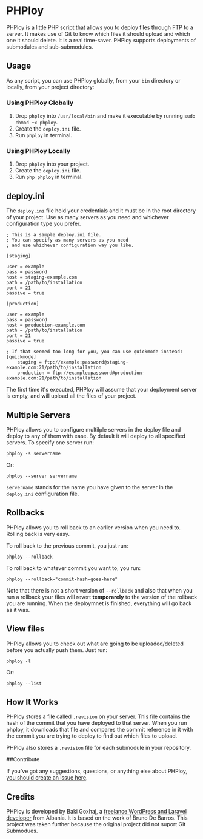 # PHPloy

PHPloy is a little PHP script that allows you to deploy files through FTP to a server. It makes use of Git to know which files it should upload and which one it should delete. It is a real time-saver. PHPloy supports deployments of submodules and sub-submodules.

## Usage 
As any script, you can use PHPloy globally, from your `bin` directory or locally, from your project directory:

### Using PHPloy Globally

1. Drop `phploy` into `/usr/local/bin` and make it executable by running `sudo chmod +x phploy`.
2. Create the `deploy.ini` file.
3. Run `phploy` in terminal.

### Using PHPloy Locally

1. Drop `phploy` into your project.
2. Create the `deploy.ini` file.
3. Run `php phploy` in terminal.

## deploy.ini

The `deploy.ini` file hold your credentials and it must be in the root directory of your project. Use as many servers as you need and whichever configuration type you prefer.

    ; This is a sample deploy.ini file.
    ; You can specify as many servers as you need
    ; and use whichever configuration way you like.

    [staging]
    
    user = example
    pass = password
    host = staging-example.com
    path = /path/to/installation
    port = 21
    passive = true
    
    [production]
    
    user = example
    pass = password
    host = production-example.com
    path = /path/to/installation
    port = 21
    passive = true
    
    ; If that seemed too long for you, you can use quickmode instead:
    [quickmode]
        staging = ftp://example:password@staging-example.com:21/path/to/installation
        production = ftp://example:password@production-example.com:21/path/to/installation


The first time it's executed, PHPloy will assume that your deployment server is empty, and will upload all the files of your project.

## Multiple Servers

PHPloy allows you to configure multilple servers in the deploy file and deploy to any of them with ease. By default it will deploy to all specified servers.
To specify one server run: 

    phploy -s servername

Or:

    phploy --server servername
    
`servername` stands for the name you have given to the server in the `deploy.ini` configuration file.

## Rollbacks

PHPloy allows you to roll back to an earlier version when you need to. Rolling back is very easy. 

To roll back to the previous commit, you just run:

    phploy --rollback

To roll back to whatever commit you want to, you run:

    phploy --rollback="commit-hash-goes-here"

Note that there is not a short version of `--rollback` and also that when you run a rollback your files will revert **temporarely** to the version of the rollback you are running. When the deploymnet is finished, everything will go back as it was. 

## View files

PHPloy allows you to check out what are going to be uploaded/deleted before you actually push them. Just run: 

    phploy -l

Or:

    phploy --list

## How It Works

PHPloy stores a file called `.revision` on your server. This file contains the hash of the commit that you have deployed to that server. When you run phploy, it downloads that file and compares the commit reference in it with the commit you are trying to deploy to find out which files to upload.

PHPloy also stores a `.revision` file for each submodule in your repository.

##Contribute

If you've got any suggestions, questions, or anything else about PHPloy, [you should create an issue here](https://github.com/banago/PHPloy/issues). 

## Credits
PHPloy is developed by Baki Goxhaj, a [freelance WordPress and Laravel developer](http://wplancer.com) from Albania. It is based on the work of Bruno De Barros. This project was taken further because the original project did not suport Git Submodues. 
